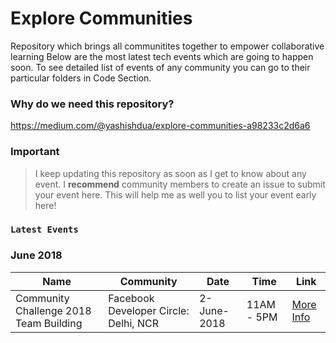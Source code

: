 # Explore Communities
Repository which brings all communitites together to empower collaborative learning
Below are the most latest tech events which are going to happen soon. To see detailed list of events of any community you can go to their particular folders in Code Section.

### Why do we need this repository?

https://medium.com/@yashishdua/explore-communities-a98233c2d6a6

### Important

> I keep updating this repository as soon as I get to know about any event. I **recommend** community members to create an issue to submit your event here. This will help me as well you to list your event early here!

### `Latest Events`

### June 2018

Name | Community | Date | Time | Link
--- | --- | --- | --- | ---
Community Challenge 2018 Team Building | Facebook Developer Circle: Delhi, NCR | 2-June-2018 | 11AM - 5PM | [More Info](https://www.facebook.com/events/205436156737562/)
